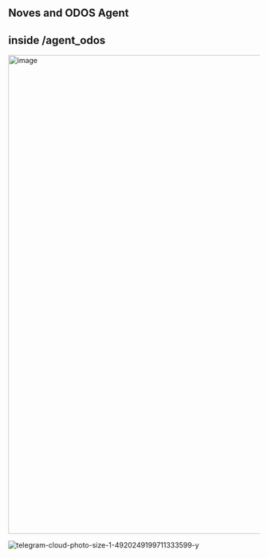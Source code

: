 ## Noves and ODOS Agent

## inside /agent_odos







<img width="961" alt="image" src="https://github.com/user-attachments/assets/1dafe01e-db0d-40d5-ac67-a02c109ed5db">

![telegram-cloud-photo-size-1-4920249199711333599-y](https://github.com/user-attachments/assets/dd210354-6b56-44b9-a7f3-352804c01f87)

